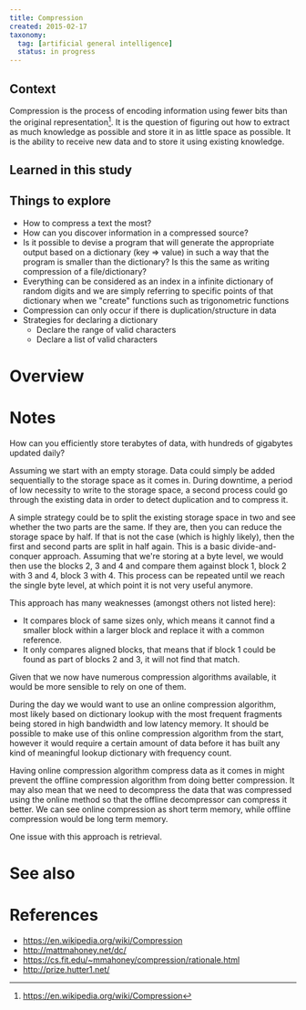 ```yaml
---
title: Compression
created: 2015-02-17
taxonomy:
  tag: [artificial general intelligence]
  status: in progress
---
```


## Context
Compression is the process of encoding information using fewer bits than the original representation[^1]. It is the question of figuring out how to extract as much knowledge as possible and store it in as little space as possible. It is the ability to receive new data and to store it using existing knowledge.

## Learned in this study

## Things to explore
* How to compress a text the most?
* How can you discover information in a compressed source?
* Is it possible to devise a program that will generate the appropriate output based on a dictionary (key => value) in such a way that the program is smaller than the dictionary? Is this the same as writing compression of a file/dictionary?
* Everything can be considered as an index in a infinite dictionary of random digits and we are simply referring to specific points of that dictionary when we "create" functions such as trigonometric functions
* Compression can only occur if there is duplication/structure in data
* Strategies for declaring a dictionary
	* Declare the range of valid characters
	* Declare a list of valid characters

# Overview

# Notes
How can you efficiently store terabytes of data, with hundreds of gigabytes updated daily?

Assuming we start with an empty storage. Data could simply be added sequentially to the storage space as it comes in. During downtime, a period of low necessity to write to the storage space, a second process could go through the existing data in order to detect duplication and to compress it.

A simple strategy could be to split the existing storage space in two and see whether the two parts are the same. If they are, then you can reduce the storage space by half. If that is not the case (which is highly likely), then the first and second parts are split in half again. This is a basic divide-and-conquer approach. Assuming that we're storing at a byte level, we would then use the blocks 2, 3 and 4 and compare them against block 1, block 2 with 3 and 4, block 3 with 4. This process can be repeated until we reach the single byte level, at which point it is not very useful anymore.

This approach has many weaknesses (amongst others not listed here):
* It compares block of same sizes only, which means it cannot find a smaller block within a larger block and replace it with a common reference.
* It only compares aligned blocks, that means that if block 1 could be found as part of blocks 2 and 3, it will not find that match.

Given that we now have numerous compression algorithms available, it would be more sensible to rely on one of them.

During the day we would want to use an online compression algorithm, most likely based on dictionary lookup with the most frequent fragments being stored in high bandwidth and low latency memory. It should be possible to make use of this online compression algorithm from the start, however it would require a certain amount of data before it has built any kind of meaningful lookup dictionary with frequency count.

Having online compression algorithm compress data as it comes in might prevent the offline compression algorithm from doing better compression. It may also mean that we need to decompress the data that was compressed using the online method so that the offline decompressor can compress it better. We can see online compression as short term memory, while offline compression would be long term memory.

One issue with this approach is retrieval.


# See also

# References
[^1]: https://en.wikipedia.org/wiki/Compression

* https://en.wikipedia.org/wiki/Compression
* http://mattmahoney.net/dc/
* https://cs.fit.edu/~mmahoney/compression/rationale.html
* http://prize.hutter1.net/
